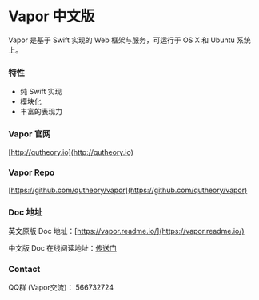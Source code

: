 # Vapor 中文版
Vapor 是基于 Swift 实现的 Web 框架与服务，可运行于 OS X 和 Ubuntu 系统上。


### 特性
- 纯 Swift 实现
- 模块化
- 丰富的表现力


### Vapor 官网
[http://qutheory.io](http://qutheory.io)


### Vapor Repo
[https://github.com/qutheory/vapor](https://github.com/qutheory/vapor)


### Doc 地址
英文原版 Doc 地址：[https://vapor.readme.io/](https://vapor.readme.io/)

中文版 Doc 在线阅读地址：[传送门](https://carymic.gitbooks.io/vapor-chinese/content/)


### Contact
QQ群 (Vapor交流)： 566732724